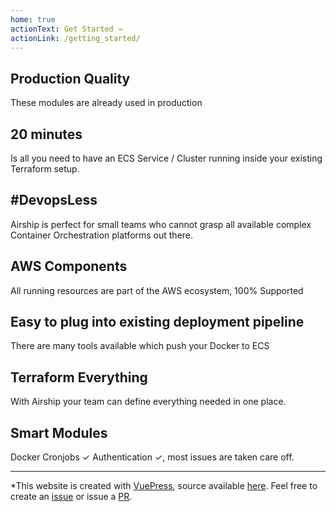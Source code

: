 ```yaml
---
home: true
actionText: Get Started →
actionLink: /getting_started/
---
```


<div class="features">
  <div class="feature">
    <h2>Production Quality</h2>
    <p>These modules are already used in production</p>
  </div>
  <div class="feature">
    <h2>20 minutes</h2>
    <p>Is all you need to have an ECS Service / Cluster running inside your existing Terraform setup.</p>
  </div>
  <div class="feature">
    <h2>#DevopsLess</h2>
    <p>Airship is perfect for small teams who cannot grasp all available complex Container Orchestration platforms out there.</p>
  </div>
  <div class="feature">
    <h2>AWS Components</h2>
    <p>All running resources are part of the AWS ecosystem, 100% Supported</p>
  </div>
  <div class="feature">
    <h2>Easy to plug into existing deployment pipeline</h2>
    <p>There are many tools available which push your Docker to ECS</p>
  </div>
  <div class="feature">
    <h2>Terraform Everything</h2>
    <p>With Airship your team can define everything needed in one place.</p>
  </div>
  <div class="feature">
    <h2>Smart Modules</h2>
    <p>Docker Cronjobs ✓ Authentication ✓, most issues are taken care off.</p>
  </div>
</div>


<hr/>

*This website is created with [VuePress](http://vuepress.vuejs.org), source available [here](http://github.com/doingcloudright/airship.tf). Feel free to create an [issue](http://github.com/doingcloudright/airship.tf/issues) or issue a [PR](http://github.com/doingcloudright/airship.tf/pulls).
